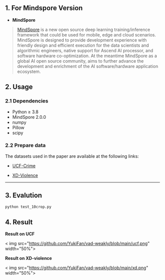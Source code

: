 ## 1. For Mindspore Version

* **MindSpore**

> [MindSpore](https://github.com/mindspore-ai/mindspore) is a new open source deep learning training/inference framework that could be used for mobile, edge and cloud scenarios. MindSpore is designed to provide development experience with friendly design and efficient execution for the data scientists and algorithmic engineers, native support for Ascend AI processor, and software hardware co-optimization. At the meantime MindSpore as a global AI open source community, aims to further advance the development and enrichment of the AI software/hardware application ecosystem.

## 2. Usage
### 2.1 Dependencies

* Python ≥ 3.8
* MindSpore 2.0.0
* numpy
* Pillow
* scipy

### 2.2 Prepare data

The datasets used in the paper are available at the following links:

* [UCF-Crime](https://stuxidianeducn-my.sharepoint.com/personal/pengwu_stu_xidian_edu_cn/_layouts/15/onedrive.aspx?id=%2Fpersonal%2Fpengwu%5Fstu%5Fxidian%5Fedu%5Fcn%2FDocuments%2FUCF%2DCrime%2FI3D&ga=1)

* [XD-Violence](https://roc-ng.github.io/XD-Violence/)


* * *
## 3. Evalution
```python
python test_10crop.py
```
## 4. Result

**Result on UCF**

< img src="https://github.com/YukiFan/vad-weakly/blob/main/ucf.png" width="50%">

**Result on XD-violence**

< img src="https://github.com/YukiFan/vad-weakly/blob/main/xd.png" width="50%">